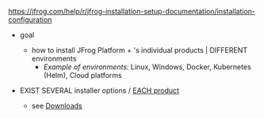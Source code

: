 https://jfrog.com/help/r/jfrog-installation-setup-documentation/installation-configuration

* goal
  * how to install JFrog Platform + 's individual products | DIFFERENT environments
    * _Example of environments:_ Linux, Windows, Docker, Kubernetes (Helm), Cloud platforms

* EXIST SEVERAL installer options / [EACH product](products.md)
  * see [Downloads](https://jfrog.com/download-jfrog-platform/)
